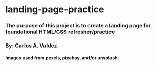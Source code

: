 # landing-page-practice

### The purpose of this project is to create a landing page for foundational HTML/CSS refresher/practice
### By: Carlos A. Valdez
#### Images used from pexels, pixabay, and/or unsplash.